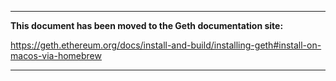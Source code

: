 ***

**This document has been moved to the Geth documentation site:**

 https://geth.ethereum.org/docs/install-and-build/installing-geth#install-on-macos-via-homebrew

***
